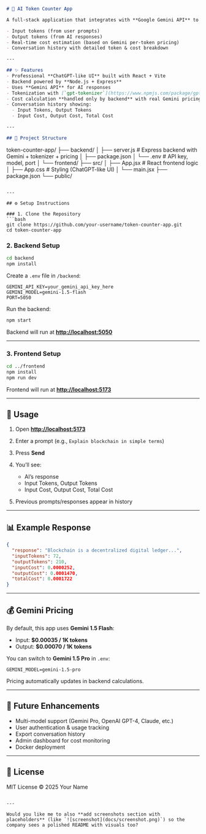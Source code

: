 

```markdown
# 💬 AI Token Counter App

A full-stack application that integrates with **Google Gemini API** to provide AI-powered responses while accurately tracking:

- Input tokens (from user prompts)  
- Output tokens (from AI responses)  
- Real-time cost estimation (based on Gemini per-token pricing)  
- Conversation history with detailed token & cost breakdown  

---

## ✨ Features
- Professional **ChatGPT-like UI** built with React + Vite  
- Backend powered by **Node.js + Express**  
- Uses **Gemini API** for AI responses  
- Tokenization with [`gpt-tokenizer`](https://www.npmjs.com/package/gpt-tokenizer)  
- Cost calculation **handled only by backend** with real Gemini pricing  
- Conversation history showing:
  - Input Tokens, Output Tokens  
  - Input Cost, Output Cost, Total Cost  

---

## 📂 Project Structure
```

token-counter-app/
├── backend/
│   ├── server.js        # Express backend with Gemini + tokenizer + pricing
│   ├── package.json
│   └── .env             # API key, model, port
│
└── frontend/
├── src/
│   ├── App.jsx      # React frontend logic
│   ├── App.css      # Styling (ChatGPT-like UI)
│   └── main.jsx
├── package.json
└── public/

````

---

## ⚙️ Setup Instructions

### 1. Clone the Repository
```bash
git clone https://github.com/your-username/token-counter-app.git
cd token-counter-app
````

### 2. Backend Setup

```bash
cd backend
npm install
```

Create a `.env` file in `/backend`:

```env
GEMINI_API_KEY=your_gemini_api_key_here
GEMINI_MODEL=gemini-1.5-flash
PORT=5050
```

Run the backend:

```bash
npm start
```

Backend will run at **[http://localhost:5050](http://localhost:5050)**

---

### 3. Frontend Setup

```bash
cd ../frontend
npm install
npm run dev
```

Frontend will run at **[http://localhost:5173](http://localhost:5173)**

---

## 🧪 Usage

1. Open **[http://localhost:5173](http://localhost:5173)**
2. Enter a prompt (e.g., `Explain blockchain in simple terms`)
3. Press **Send**
4. You’ll see:

   * AI’s response
   * Input Tokens, Output Tokens
   * Input Cost, Output Cost, Total Cost
5. Previous prompts/responses appear in history

---

## 📊 Example Response

```json
{
  "response": "Blockchain is a decentralized digital ledger...",
  "inputTokens": 72,
  "outputTokens": 210,
  "inputCost": 0.0000252,
  "outputCost": 0.0001470,
  "totalCost": 0.0001722
}
```

---

## 💰 Gemini Pricing

By default, this app uses **Gemini 1.5 Flash**:

* Input: **\$0.00035 / 1K tokens**
* Output: **\$0.00070 / 1K tokens**

You can switch to **Gemini 1.5 Pro** in `.env`:

```env
GEMINI_MODEL=gemini-1.5-pro
```

Pricing automatically updates in backend calculations.

---

## 🔮 Future Enhancements

* Multi-model support (Gemini Pro, OpenAI GPT-4, Claude, etc.)
* User authentication & usage tracking
* Export conversation history
* Admin dashboard for cost monitoring
* Docker deployment

---

## 📜 License

MIT License © 2025 Your Name

```

---

Would you like me to also **add screenshots section with placeholders** (like `![screenshot](docs/screenshot.png)`) so the company sees a polished README with visuals too?
```
